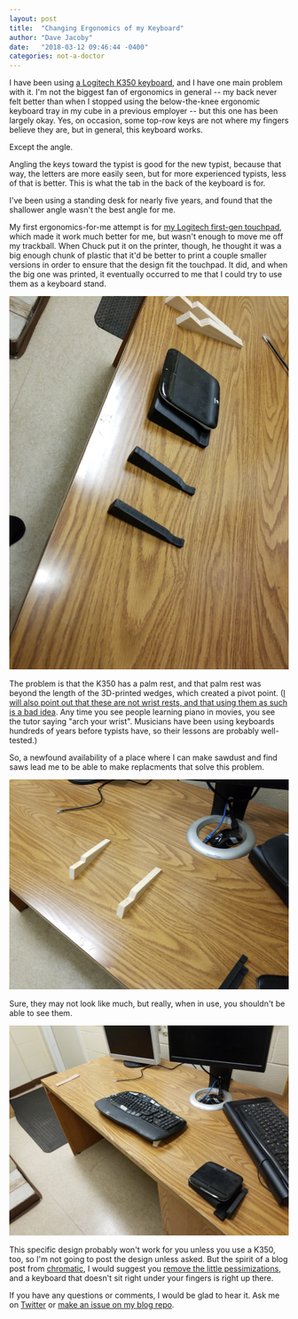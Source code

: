 ```yaml
---
layout: post
title:  "Changing Ergonomics of my Keyboard"
author: "Dave Jacoby"
date:   "2018-03-12 09:46:44 -0400"
categories: not-a-doctor
---
```


I have been using [a Logitech K350 keyboard](https://www.logitech.com/en-us/product/wireless-keyboard-k350), and I have one main problem with it. I'm not the biggest fan of ergonomics in general -- my back never felt better than when I stopped using the below-the-knee ergonomic keyboard tray in my cube in a previous employer -- but this one has been largely okay. Yes, on occasion, some top-row keys are not where my fingers believe they are, but in general, this keyboard works.

Except the angle. 

Angling the keys toward the typist is good for the new typist, because that way, the letters are more easily seen, but for more experienced typists, less of that is better. This is what the tab in the back of the keyboard is for. 

I've been using a standing desk for nearly five years, and found that the shallower angle wasn't the best angle for me. 

My first ergonomics-for-me attempt is for [my Logitech first-gen touchpad](https://www.thingiverse.com/thing:361237), which made it work much better for me, but wasn't enough to move me off my trackball. When Chuck put it on the printer, though, he thought it was a big enough chunk of plastic that it'd be better to print a couple smaller versions in order to ensure that the design fit the touchpad. It did, and when the big one was printed, it eventually occurred to me that I could try to use them as a keyboard stand.

![Touchpad and wedges](/images/ergo/1_trackpad_and_1st_stands.jpg)

The problem is that the K350 has a palm rest, and that palm rest was beyond the length of the 3D-printed wedges, which created a pivot point. ([I will also point out that these are not wrist rests, and that using them as such is a bad idea](https://lifehacker.com/wrist-rests-are-for-your-palms-not-your-wrists-1672756283). Any time you see people learning piano in movies, you see the tutor saying "arch your wrist". Musicians have been using keyboards hundreds of years before typists have, so their lessons are probably well-tested.)

So, a newfound availability of a place where I can make sawdust and find saws lead me to be able to make replacments that solve this problem.

![The final product](/images/ergo/2_ergonomic_wedges.jpg)

Sure, they may not look like much, but really, when in use, you shouldn't be able to see them.

![See? Can hardly see them ](/images/ergo/3_keyboard_in_place.jpg)

This specific design probably won't work for you unless you use a K350, too, so I'm not going to post the design unless asked. But the spirit of a blog post from [chromatic](http://www.modernperlbooks.com/), I would suggest you [remove the little pessimizations](http://www.modernperlbooks.com/mt/2009/10/remove-the-little-pessimizations.html), and a keyboard that doesn't sit right under your fingers is right up there.

If you have any questions or comments, I would be glad to hear it. Ask me on [Twitter](https://twitter.com/jacobydave) or [make an issue on my blog repo](https://github.com/jacoby/jacoby.github.io).


